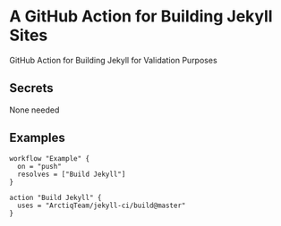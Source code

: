 # A GitHub Action for Building Jekyll Sites

GitHub Action for Building Jekyll for Validation Purposes

## Secrets

None needed

## Examples

```hcl
workflow "Example" {
  on = "push"
  resolves = ["Build Jekyll"]
}

action "Build Jekyll" {
  uses = "ArctiqTeam/jekyll-ci/build@master"
}
```
